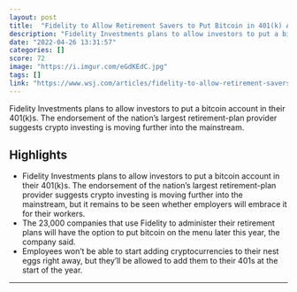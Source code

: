 ```yaml
---
layout: post
title:  "Fidelity to Allow Retirement Savers to Put Bitcoin in 401(k) Accounts"
description: "Fidelity Investments plans to allow investors to put a bitcoin account in their 401(k)s. The endorsement of the nation’s largest retirement-plan provider suggests crypto investing is moving further into the mainstream."
date: "2022-04-26 13:31:57"
categories: []
score: 72
image: "https://i.imgur.com/eGdKEdC.jpg"
tags: []
link: "https://www.wsj.com/articles/fidelity-to-allow-retirement-savers-to-put-bitcoin-in-401-k-accounts-11650945661"
---
```


Fidelity Investments plans to allow investors to put a bitcoin account in their 401(k)s. The endorsement of the nation’s largest retirement-plan provider suggests crypto investing is moving further into the mainstream.

## Highlights

- Fidelity Investments plans to allow investors to put a bitcoin account in their 401(k)s. The endorsement of the nation’s largest retirement-plan provider suggests crypto investing is moving further into the mainstream, but it remains to be seen whether employers will embrace it for their workers.
- The 23,000 companies that use Fidelity to administer their retirement plans will have the option to put bitcoin on the menu later this year, the company said.
- Employees won’t be able to start adding cryptocurrencies to their nest eggs right away, but they’ll be allowed to add them to their 401s at the start of the year.

---
